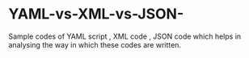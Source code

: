# YAML-vs-XML-vs-JSON-
Sample codes of YAML script , XML code , JSON code which helps in analysing the way in which these codes are written.
